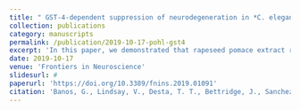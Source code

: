 ```yaml
---
title: " GST-4-dependent suppression of neurodegeneration in *C. elegans* models of Parkinsons and Machado-Joseph disease by rapeseed pomace extract supplementation. "
collection: publications
category: manuscripts
permalink: /publication/2019-10-17-pohl-gst4
excerpt: 'In this paper, we demonstrated that rapeseed pomace extract rescued the motor function of Machdo-Joseph disease model *C.elegans* and prevented dopaminergic degeneration in in two *C. elegans* models of Parkinsons disease.'
date: 2019-10-17
venue: 'Frontiers in Neuroscience'
slidesurl: #
paperurl: 'https://doi.org/10.3389/fnins.2019.01091'
citation: 'Banos, G., Lindsay, V., Desta, T. T., Bettridge, J., Sanchez-Molano, E., Vallejo-Trujillo, A., Matika, O., Dessie, T.,Pohl, F., Teixeira-Castro, A., Costa, M. D., Lindsay, V., Fiúza-Fernandes, J., Goua, M., Bermano, G., Russell, W., Maciel, P. & Kong Thoo Lin, P. (2019). GST-4-dependent suppression of neurodegeneration in *C. elegans* models of Parkinsons and Machado-Joseph disease by rapeseed pomace extract supplementation. <i>Frontiers in Neuroscience</i>. 13.'
---
```


